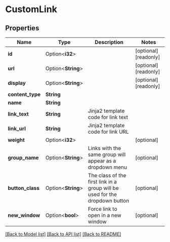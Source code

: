# CustomLink

## Properties

Name | Type | Description | Notes
------------ | ------------- | ------------- | -------------
**id** | Option<**i32**> |  | [optional][readonly]
**url** | Option<**String**> |  | [optional][readonly]
**display** | Option<**String**> |  | [optional][readonly]
**content_type** | **String** |  | 
**name** | **String** |  | 
**link_text** | **String** | Jinja2 template code for link text | 
**link_url** | **String** | Jinja2 template code for link URL | 
**weight** | Option<**i32**> |  | [optional]
**group_name** | Option<**String**> | Links with the same group will appear as a dropdown menu | [optional]
**button_class** | Option<**String**> | The class of the first link in a group will be used for the dropdown button | [optional]
**new_window** | Option<**bool**> | Force link to open in a new window | [optional]

[[Back to Model list]](../README.md#documentation-for-models) [[Back to API list]](../README.md#documentation-for-api-endpoints) [[Back to README]](../README.md)


